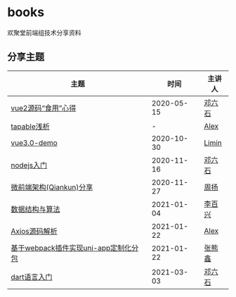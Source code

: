 # books

欢聚堂前端组技术分享资料

## 分享主题

主题 | 时间 | 主讲人
--- | --- | ---
[vue2源码“食用”心得](/vue2源码“食用”心得) | 2020-05-15 | [邓六石](https://github.com/syory-ken)
[tapable浅析](/tapable浅析) | - | [Alex](https://github.com/Alex-Li2018)
[vue3.0-demo](/vue3.0-demo) | 2020-10-30 | [Limin](https://github.com/limin0304)
[nodejs入门](/nodejs入门) | 2020-11-16 | [邓六石](https://github.com/syory-ken)
[微前端架构(Qiankun)分享](/微前端架构(Qiankun)分享) | 2020-11-27 | [周扬](https://github.com/smallyangy)
[数据结构与算法](/数据结构与算法) | 2021-01-04 | [李百兴](https://github.com/lightbluestar)
[Axios源码解析](/Axios源码解析) | 2021-01-22 | [Alex](https://github.com/Alex-Li2018)
[基于webpack插件实现uni-app定制化分包](/基于webpack插件实现uni-app定制化分包) | 2021-01-22 | [张熊鑫](https://github.com/zhangxiongxin)
[dart语言入门](/dart语言入门) | 2021-03-03 | [邓六石](https://github.com/syory-ken)